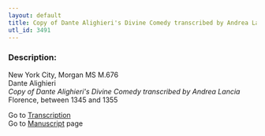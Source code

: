 ```yaml
---
layout: default
title: Copy of Dante Alighieri's Divine Comedy transcribed by Andrea Lancia
utl_id: 3491
---
```


###  Description:

New York City, Morgan MS M.676<br>
Dante Alighieri<br>
_Copy of Dante Alighieri's Divine Comedy transcribed by Andrea Lancia_<br>
Florence, between 1345 and 1355

Go to [Transcription](https://centerfordigitalhumanities.github.io/Newberry-Italian-paleography/transcriptions/303)<br>
Go to [Manuscript](https://centerfordigitalhumanities.github.io/Newberry-Italian-paleography/www/record.html?id=303) page <br>
